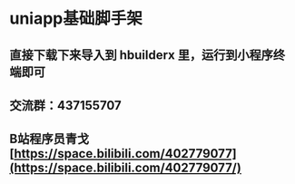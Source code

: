 # uniapp基础脚手架

## 直接下载下来导入到 hbuilderx 里，运行到小程序终端即可

## 交流群：437155707

## B站程序员青戈 [https://space.bilibili.com/402779077](https://space.bilibili.com/402779077/)
